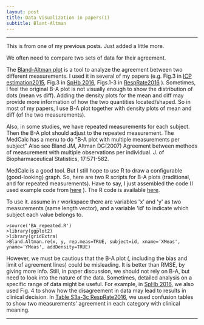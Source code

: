 ```yaml
---
layout: post
title: Data Visualization in papers(1)
subtitle: Blant-Altman
---
```


---

This is from one of my previous posts. Just added a little more.

We often need to compare two sets of data for their agreement.

The [Bland-Altman plot](https://en.wikipedia.org/wiki/Bland%E2%80%93Altman_plot) is a tool to analyze the agreement between two different measurements. I used it in several of my papers (e.g. Fig.3 in [ICP estimation2015](../papers/ICP_estimate15.pdf), Fig.3 in [SpHb 2016](../papers/AA2015_manuscript.pdf), Figs.1-3 in [RespRate2016](../papers/RR_Manuscript.pdf) ). Sometimes, I feel the original B-A plot is not visually enough to show the distribution of dots (mean vs diff). Adding the density plots for the mean and diff may provide more information of how the two quantities located/shaped. So in most of my papers, I use B-A plot together with density plots of mean and diff (of the two measurements).

Also, in some studies, we have repeated measurements for each subject. Then the B-A plot should adjust to the repeated measurement. The MedCalc has a menu to do "B-A plot with multiple measurements per subject" Also see Bland JM, Altman DG(2007) Agreement between methods of measurement with multiple observations per individual. J. of Biopharmaceutical Statistics, 17:571-582.

MedCalc is a good tool. But I still hope to use R to draw a configurable (good-looking) graph. So, here are two R scripts for B-A plots (traditional, and for repeated measurements). Have to say, I just assembled the code (I used example code from [here](http://r.789695.n4.nabble.com/Bland-Altman-method-to-measure-agreement-with-repeated-measures-td862197.html) ). The R code is available [here](https://www.dropbox.com/s/eug4oaqq51eosbf/BA_repeated.R?dl=0).

To use it. assume in r workspace there are variables 'x' and 'y' as two measurements (same length vector), and a variable 'id' to indicate which subject each value belongs to. 

~~~~
>source('BA_repeated.R')
>library(ggplot2)
>library(gridExtra)
>Bland.Altman.re(x, y, rep.meas=TRUE, subject=id, xname='XMeas', yname='YMeas', addDensity=TRUE)
~~~~

However, we must be cautious that the B-A plot (, including the bias and limit of agreement lines) could be misleading. It is better than RMSE, by giving more info. Still, in paper discussion, we should not rely on B-A, but need to look into the nature of the data. Sometimes, detailed analysis on a specific range of data might be useful. For example, in [SpHb 2016](../papers/AA2015_manuscript.pdf), we also used Fig. 4 to show how the disagreement in data may lead to results in clinical decision. In [Table S3a-3c RespRate2016](../papers/RR_STC.pdf), we used confusion tables to show two measurements' agreement in each category with clinical meaning. 

 
---
